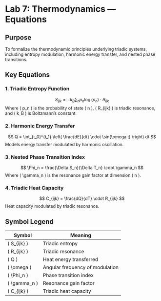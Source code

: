 # Lab 7: Thermodynamics — Equations

## Purpose
To formalize the thermodynamic principles underlying triadic systems, including entropy modulation, harmonic energy transfer, and nested phase transitions.

## Key Equations

### 1. Triadic Entropy Function
$$
S_{ijk} = -k_B \sum_{n} p_n \log(p_n) \cdot R_{ijk}
$$
Where \( p_n \) is the probability of state \( n \), \( R_{ijk} \) is triadic resonance, and \( k_B \) is Boltzmann’s constant.

### 2. Harmonic Energy Transfer
$$
Q = \int_{t_0}^{t_1} \left( \frac{dE}{dt} \cdot \sin(\omega t) \right) dt
$$
Models energy transfer modulated by harmonic oscillation.

### 3. Nested Phase Transition Index
$$
\Phi_n = \frac{\Delta S_n}{\Delta T_n} \cdot \gamma_n
$$
Where \( \gamma_n \) is the resonance gain factor at dimension \( n \).

### 4. Triadic Heat Capacity
$$
C_{ijk} = \frac{dQ}{dT} \cdot R_{ijk}
$$
Heat capacity modulated by triadic resonance.

## Symbol Legend

| Symbol     | Meaning                                |
|------------|----------------------------------------|
| \( S_{ijk} \) | Triadic entropy                     |
| \( R_{ijk} \) | Triadic resonance                   |
| \( Q \)     | Heat energy transferred               |
| \( \omega \) | Angular frequency of modulation      |
| \( \Phi_n \) | Phase transition index               |
| \( \gamma_n \) | Resonance gain factor              |
| \( C_{ijk} \) | Triadic heat capacity               |
